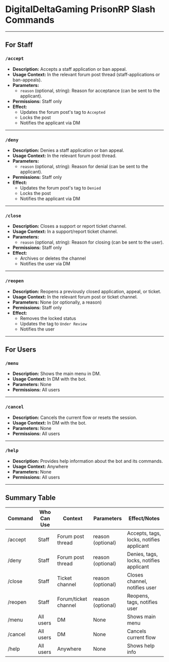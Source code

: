 # DigitalDeltaGaming PrisonRP Slash Commands

---

## For Staff

### `/accept`
- **Description:** Accepts a staff application or ban appeal.
- **Usage Context:** In the relevant forum post thread (staff-applications or ban-appeals).
- **Parameters:**
  - `reason` (optional, string): Reason for acceptance (can be sent to the applicant).
- **Permissions:** Staff only
- **Effect:**  
  - Updates the forum post's tag to `Accepted`
  - Locks the post
  - Notifies the applicant via DM

---

### `/deny`
- **Description:** Denies a staff application or ban appeal.
- **Usage Context:** In the relevant forum post thread.
- **Parameters:**
  - `reason` (optional, string): Reason for denial (can be sent to the applicant).
- **Permissions:** Staff only
- **Effect:**  
  - Updates the forum post's tag to `Denied`
  - Locks the post
  - Notifies the applicant via DM

---

### `/close`
- **Description:** Closes a support or report ticket channel.
- **Usage Context:** In a support/report ticket channel.
- **Parameters:**
  - `reason` (optional, string): Reason for closing (can be sent to the user).
- **Permissions:** Staff only
- **Effect:**  
  - Archives or deletes the channel
  - Notifies the user via DM

---

### `/reopen`
- **Description:** Reopens a previously closed application, appeal, or ticket.
- **Usage Context:** In the relevant forum post or ticket channel.
- **Parameters:** None (or optionally, a reason)
- **Permissions:** Staff only
- **Effect:**  
  - Removes the locked status
  - Updates the tag to `Under Review`
  - Notifies the user

---

## For Users

### `/menu`
- **Description:** Shows the main menu in DM.
- **Usage Context:** In DM with the bot.
- **Parameters:** None
- **Permissions:** All users

---

### `/cancel`
- **Description:** Cancels the current flow or resets the session.
- **Usage Context:** In DM with the bot.
- **Parameters:** None
- **Permissions:** All users

---

### `/help`
- **Description:** Provides help information about the bot and its commands.
- **Usage Context:** Anywhere
- **Parameters:** None
- **Permissions:** All users

---

## Summary Table

| Command   | Who Can Use | Context                | Parameters         | Effect/Notes                                 |
|-----------|-------------|------------------------|--------------------|----------------------------------------------|
| /accept   | Staff       | Forum post thread      | reason (optional)  | Accepts, tags, locks, notifies applicant     |
| /deny     | Staff       | Forum post thread      | reason (optional)  | Denies, tags, locks, notifies applicant      |
| /close    | Staff       | Ticket channel         | reason (optional)  | Closes channel, notifies user                |
| /reopen   | Staff       | Forum/ticket channel   | reason (optional)  | Reopens, tags, notifies user                 |
| /menu     | All users   | DM                     | None               | Shows main menu                              |
| /cancel   | All users   | DM                     | None               | Cancels current flow                         |
| /help     | All users   | Anywhere               | None               | Shows help info                              | 